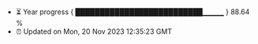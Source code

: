 - ⏳ Year progress { ██████████████████████████▁▁▁▁ } 88.64 %
- ⏰ Updated on Mon, 20 Nov 2023 12:35:23 GMT

